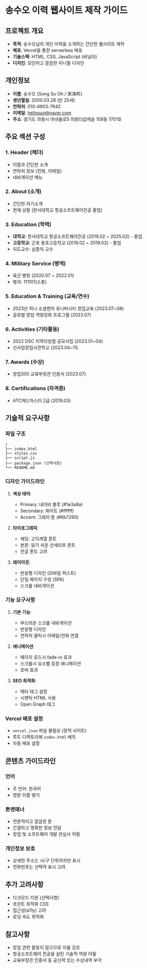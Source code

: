 # 송수오 이력 웹사이트 제작 가이드

## 프로젝트 개요
- **목적**: 송수오님의 개인 이력을 소개하는 간단한 웹사이트 제작
- **배포**: Vercel을 통한 serverless 배포
- **기술스택**: HTML, CSS, JavaScript (바닐라)
- **디자인**: 모던하고 깔끔한 미니멀 디자인

## 개인정보
- **이름**: 송수오 (Song Su Oh / 宋洙旿)
- **생년월일**: 2000.03.28 (만 25세)
- **연락처**: 010-4903-7642
- **이메일**: hellosuo@naver.com
- **주소**: 경기도 의왕시 어내들로5 의왕더샵캐슬 108동 1701호

## 주요 섹션 구성

### 1. Header (헤더)
- 이름과 간단한 소개
- 연락처 정보 (전화, 이메일)
- 네비게이션 메뉴

### 2. About (소개)
- 간단한 자기소개
- 현재 상황 (한서대학교 항공소프트웨어전공 졸업)

### 3. Education (학력)
- **대학교**: 한서대학교 항공소프트웨어전공 (2019.02 ~ 2025.02) - 졸업
- **고등학교**: 군포 용호고등학교 (2016.02 ~ 2019.02) - 졸업
- 지도교수: 심종익 교수

### 4. Military Service (병역)
- 육군 병장 (2020.07 ~ 2022.01)
- 병과: 111101(소총)

### 5. Education & Training (교육/연수)
- 2023년 하나 소셜벤처 유니버시티 창업교육 (2023.07~08)
- 글로벌 창업 역량강화 프로그램 (2023.07)

### 6. Activities (기타활동)
- 2022 DSC 지역리빙랩 공모사업 (2023.01~04)
- 신사업창업사관학교 (2023.04~11)

### 7. Awards (수상)
- 창업300 교육부장관 인증서 (2023.07)

### 8. Certifications (자격증)
- ATC캐드마스터 2급 (2019.03)

## 기술적 요구사항

### 파일 구조
```
/
├── index.html
├── styles.css
├── script.js
├── package.json (선택사항)
└── README.md
```

### 디자인 가이드라인
1. **색상 테마**: 
   - Primary: 네이비 블루 (#1e3a8a)
   - Secondary: 화이트 (#ffffff)
   - Accent: 그레이 톤 (#6b7280)

2. **타이포그래피**:
   - 헤딩: 고딕계열 폰트
   - 본문: 읽기 쉬운 산세리프 폰트
   - 한글 폰트 고려

3. **레이아웃**:
   - 반응형 디자인 (모바일 퍼스트)
   - 단일 페이지 구성 (SPA)
   - 스크롤 네비게이션

### 기능 요구사항
1. **기본 기능**:
   - 부드러운 스크롤 네비게이션
   - 반응형 디자인
   - 연락처 클릭시 이메일/전화 연결

2. **애니메이션**:
   - 페이지 로드시 fade-in 효과
   - 스크롤시 요소별 등장 애니메이션
   - 호버 효과

3. **SEO 최적화**:
   - 메타 태그 설정
   - 시맨틱 HTML 사용
   - Open Graph 태그

### Vercel 배포 설정
- `vercel.json` 파일 불필요 (정적 사이트)
- 루트 디렉토리에 `index.html` 배치
- 자동 배포 설정

## 콘텐츠 가이드라인

### 언어
- 주 언어: 한국어
- 영문 이름 병기

### 톤앤매너
- 전문적이고 깔끔한 톤
- 간결하고 명확한 정보 전달
- 창업 및 소프트웨어 개발 관심사 어필

### 개인정보 보호
- 상세한 주소는 시/구 단위까지만 표시
- 전화번호는 선택적 표시 고려

## 추가 고려사항
- 다크모드 지원 (선택사항)
- 프린트 최적화 CSS
- 접근성(a11y) 고려
- 로딩 속도 최적화

## 참고사항
- 창업 관련 활동이 많으므로 이를 강조
- 항공소프트웨어 전공을 살린 기술적 역량 어필
- 교육부장관 인증서 등 공신력 있는 수상내역 부각